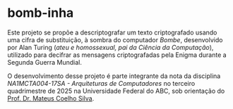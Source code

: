 # bomb-inha

Este projeto se propõe a descriptografar um texto criptografado usando uma cifra de substituição, à sombra do computador *Bombe*, desenvolvido por Alan Turing (_ateu e homossexual, pai da Ciência da Computação_), utilizado para decifrar as mensagens criptografadas pela Enigma durante a Segunda Guerra Mundial.

O desenvolvimento desse projeto é parte integrante da nota da disciplina _NA1MCTA004-17SA - Arquiteturas de Computadores_ no terceiro quadrimestre de 2025 na Universidade Federal do ABC, sob orientação do [Prof. Dr. Mateus Coelho Silva](https://mateuscoelho.prof.ufabc.edu.br/).
